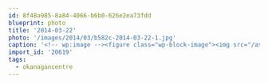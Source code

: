 ```yaml
---
id: 8f48a985-8a84-4066-b6b0-626e2ea73fdd
blueprint: photo
title: '2014-03-22'
photo: '/images/2014/03/b582c-2014-03-22-1.jpg'
caption: '<!-- wp:image --><figure class="wp-block-image"><img src="/assets/images/2014/03/b582c-2014-03-22-1.jpg" /></figure><!-- /wp:image --><!-- wp:paragraph --><p>Sunny evening naps #okanagancentre</p><!-- /wp:paragraph -->'
import_id: '20619'
tags:
  - okanagancentre
---
```

